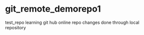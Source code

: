 # git_remote_demorepo1
test_repo
learning git hub online repo
changes done through local repository
